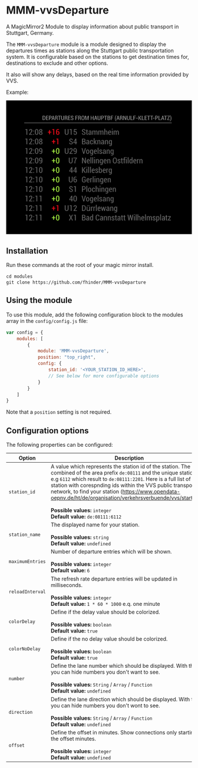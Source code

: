 # MMM-vvsDeparture
A MagicMirror2 Module to display information about public transport in Stuttgart, Germany.

The `MMM-vvsDeparture` module is a module designed to display the departures times as stations along the Stuttgart public transportation system.
 It is configurable based on the stations to get destination times for, destinations to exclude and other options.

It also will show any delays, based on the real time information provided by VVS.

Example:

![Full](example1.png)


## Installation
Run these commands at the root of your magic mirror install.

```shell
cd modules
git clone https://github.com/fhinder/MMM-vvsDeparture
```

## Using the module
To use this module, add the following configuration block to the modules array in the `config/config.js` file:
```js
var config = {
    modules: [
        {
            module: 'MMM-vvsDeparture',
            position: "top_right",
            config: {
                station_id: '<YOUR_STATION_ID_HERE>',
                // See below for more configurable options
            }
        }
    ]
}
```

Note that a `position` setting is not required.

## Configuration options
The following properties can be configured:

<table width="100%">
	<thead>
		<tr>
			<th>Option</th>
			<th width="100%">Description</th>
		</tr>
	<thead>
	<tbody>
		<tr>
			<td><code>station_id</code></td>
			<td>A value which represents the station id of the station. The id is combined of the area prefix <code>de:08111</code> and the unique station id e.g <code>6112</code> which result to <code>de:08111:2201</code>. Here is a full list of all station with 
				corespnding ids within the VVS public transport network, to find your station (<a href="https://www.opendata-oepnv.de/ht/de/organisation/verkehrsverbuende/vvs/startseite">https://www.opendata-oepnv.de/ht/de/organisation/verkehrsverbuende/vvs/startseite</a>).   
				<br><br><b>Possible values:</b> <code>integer</code>
				<br><b>Default value:</b> <code>de:08111:6112</code>
			</td>
		</tr>
		<tr>
			<td><code>station_name</code></td>
			<td>The displayed name for your station.
				<br><br><b>Possible values:</b> <code>string</code>
				<br><b>Default value:</b> <code>undefined</code>
			</td>
		</tr>
		<tr>
			<td><code>maximumEntries</code></td>
      		<td>Number of departure entries which will be shown.
				<br><br><b>Possible values:</b> <code>integer</code>
				<br><b>Default value:</b> <code>6</code>
			</td>
		</tr>
		<tr>
			<td>
			    <code>reloadInterval</code>
			</td>
     		 <td>The refresh rate departure entries will be updated in milliseconds. 
      			<br><br><b>Possible values:</b> <code>integer</code>
				<br><b>Default value:</b> <code>1 * 60 * 1000</code> e.q. one minute
			</td>
		</tr>
		<tr>
			<td>
			    <code>colorDelay</code>
			</td>
     		 <td>Define if the delay value should be colorized.
      			<br><br><b>Possible values:</b> <code>boolean</code>
				<br><b>Default value:</b> <code>true</code>
			</td>
		</tr>
		<tr>
			<td>
			    <code>colorNoDelay</code>
			</td>
     		 <td>Define if the no delay value should be colorized.
      			<br><br><b>Possible values:</b> <code>boolean</code>
				<br><b>Default value:</b> <code>true</code>
			</td>
		</tr>
		<tr>
			<td>
			    <code>number</code>
			</td>
     		 <td>Define the lane number which should be displayed. With this you can hide numbers you don't want to see.
      			<br><br><b>Possible values:</b> <code>String</code> / <code>Array</code> / <code>Function</code> 
				<br><b>Default value:</b> <code>undefined</code>
			</td>
		</tr>
		<tr>
			<td>
			    <code>direction</code>
			</td>
     		 <td>Define the lane direction which should be displayed. With this you can hide numbers you don't wont to see.
      			<br><br><b>Possible values:</b> <code>String</code> / <code>Array</code> / <code>Function</code> 
				<br><b>Default value:</b> <code>undefined</code>
			</td>
		</tr>
		<tr>
			<td>
			    <code>offset</code>
			</td>
     		 <td>Define the offset in minutes. Show connections only starting in the offset minutes.
      			<br><br><b>Possible values:</b> <code>integer</code>
				<br><b>Default value:</b> <code>undefined</code>
			</td>
		</tr>
	</tbody>
</table>

